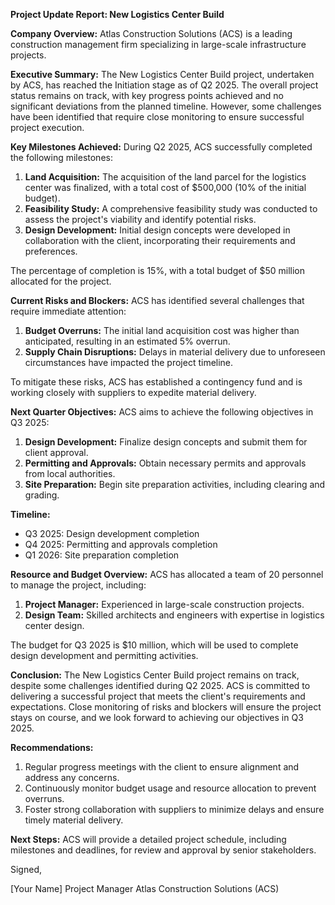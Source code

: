 **Project Update Report: New Logistics Center Build**

**Company Overview:** Atlas Construction Solutions (ACS) is a leading construction management firm specializing in large-scale infrastructure projects.

**Executive Summary:**
The New Logistics Center Build project, undertaken by ACS, has reached the Initiation stage as of Q2 2025. The overall project status remains on track, with key progress points achieved and no significant deviations from the planned timeline. However, some challenges have been identified that require close monitoring to ensure successful project execution.

**Key Milestones Achieved:**
During Q2 2025, ACS successfully completed the following milestones:

1. **Land Acquisition:** The acquisition of the land parcel for the logistics center was finalized, with a total cost of $500,000 (10% of the initial budget).
2. **Feasibility Study:** A comprehensive feasibility study was conducted to assess the project's viability and identify potential risks.
3. **Design Development:** Initial design concepts were developed in collaboration with the client, incorporating their requirements and preferences.

The percentage of completion is 15%, with a total budget of $50 million allocated for the project.

**Current Risks and Blockers:**
ACS has identified several challenges that require immediate attention:

1. **Budget Overruns:** The initial land acquisition cost was higher than anticipated, resulting in an estimated 5% overrun.
2. **Supply Chain Disruptions:** Delays in material delivery due to unforeseen circumstances have impacted the project timeline.

To mitigate these risks, ACS has established a contingency fund and is working closely with suppliers to expedite material delivery.

**Next Quarter Objectives:**
ACS aims to achieve the following objectives in Q3 2025:

1. **Design Development:** Finalize design concepts and submit them for client approval.
2. **Permitting and Approvals:** Obtain necessary permits and approvals from local authorities.
3. **Site Preparation:** Begin site preparation activities, including clearing and grading.

**Timeline:**

* Q3 2025: Design development completion
* Q4 2025: Permitting and approvals completion
* Q1 2026: Site preparation completion

**Resource and Budget Overview:**
ACS has allocated a team of 20 personnel to manage the project, including:

1. **Project Manager:** Experienced in large-scale construction projects.
2. **Design Team:** Skilled architects and engineers with expertise in logistics center design.

The budget for Q3 2025 is $10 million, which will be used to complete design development and permitting activities.

**Conclusion:**
The New Logistics Center Build project remains on track, despite some challenges identified during Q2 2025. ACS is committed to delivering a successful project that meets the client's requirements and expectations. Close monitoring of risks and blockers will ensure the project stays on course, and we look forward to achieving our objectives in Q3 2025.

**Recommendations:**

1. Regular progress meetings with the client to ensure alignment and address any concerns.
2. Continuously monitor budget usage and resource allocation to prevent overruns.
3. Foster strong collaboration with suppliers to minimize delays and ensure timely material delivery.

**Next Steps:**
ACS will provide a detailed project schedule, including milestones and deadlines, for review and approval by senior stakeholders.

Signed,

[Your Name]
Project Manager
Atlas Construction Solutions (ACS)